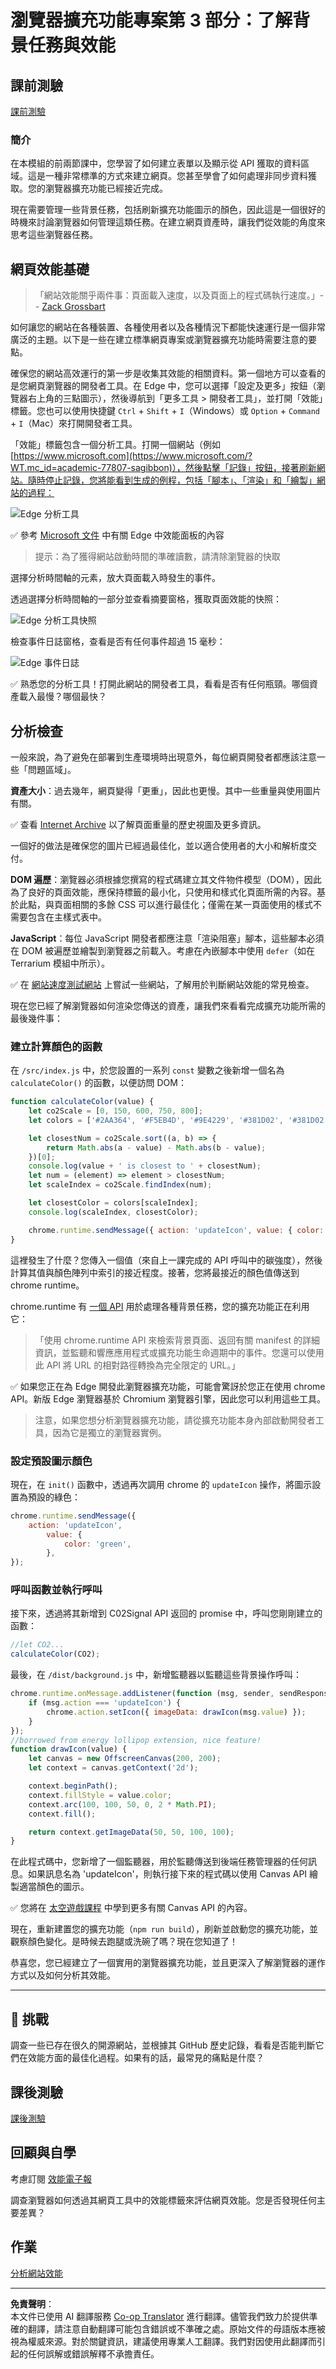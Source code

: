 <!--
CO_OP_TRANSLATOR_METADATA:
{
  "original_hash": "b91cbf14240ee59411b96448b994ace1",
  "translation_date": "2025-10-03T12:17:27+00:00",
  "source_file": "5-browser-extension/3-background-tasks-and-performance/README.md",
  "language_code": "tw"
}
-->
# 瀏覽器擴充功能專案第 3 部分：了解背景任務與效能

## 課前測驗

[課前測驗](https://ff-quizzes.netlify.app/web/quiz/27)

### 簡介

在本模組的前兩節課中，您學習了如何建立表單以及顯示從 API 獲取的資料區域。這是一種非常標準的方式來建立網頁。您甚至學會了如何處理非同步資料獲取。您的瀏覽器擴充功能已經接近完成。

現在需要管理一些背景任務，包括刷新擴充功能圖示的顏色，因此這是一個很好的時機來討論瀏覽器如何管理這類任務。在建立網頁資產時，讓我們從效能的角度來思考這些瀏覽器任務。

## 網頁效能基礎

> 「網站效能關乎兩件事：頁面載入速度，以及頁面上的程式碼執行速度。」-- [Zack Grossbart](https://www.smashingmagazine.com/2012/06/javascript-profiling-chrome-developer-tools/)

如何讓您的網站在各種裝置、各種使用者以及各種情況下都能快速運行是一個非常廣泛的主題。以下是一些在建立標準網頁專案或瀏覽器擴充功能時需要注意的要點。

確保您的網站高效運行的第一步是收集其效能的相關資料。第一個地方可以查看的是您網頁瀏覽器的開發者工具。在 Edge 中，您可以選擇「設定及更多」按鈕（瀏覽器右上角的三點圖示），然後導航到「更多工具 > 開發者工具」，並打開「效能」標籤。您也可以使用快捷鍵 `Ctrl` + `Shift` + `I`（Windows）或 `Option` + `Command` + `I`（Mac）來打開開發者工具。

「效能」標籤包含一個分析工具。打開一個網站（例如 [https://www.microsoft.com](https://www.microsoft.com/?WT.mc_id=academic-77807-sagibbon)），然後點擊「記錄」按鈕，接著刷新網站。隨時停止記錄，您將能看到生成的例程，包括「腳本」、「渲染」和「繪製」網站的過程：

![Edge 分析工具](../../../../translated_images/profiler.5a4a62479c5df01cfec9aab74173dba13f91d2c968e1a1ae434c26165792df15.tw.png)

✅ 參考 [Microsoft 文件](https://docs.microsoft.com/microsoft-edge/devtools-guide/performance/?WT.mc_id=academic-77807-sagibbon) 中有關 Edge 中效能面板的內容

> 提示：為了獲得網站啟動時間的準確讀數，請清除瀏覽器的快取

選擇分析時間軸的元素，放大頁面載入時發生的事件。

透過選擇分析時間軸的一部分並查看摘要窗格，獲取頁面效能的快照：

![Edge 分析工具快照](../../../../translated_images/snapshot.97750180ebcad73794a3594b36925eb5c8dbaac9e03fec7f9b974188c9ac63c7.tw.png)

檢查事件日誌窗格，查看是否有任何事件超過 15 毫秒：

![Edge 事件日誌](../../../../translated_images/log.804026979f3707e00eebcfa028b2b5a88cec6292f858767bb6703afba65a7d9c.tw.png)

✅ 熟悉您的分析工具！打開此網站的開發者工具，看看是否有任何瓶頸。哪個資產載入最慢？哪個最快？

## 分析檢查

一般來說，為了避免在部署到生產環境時出現意外，每位網頁開發者都應該注意一些「問題區域」。

**資產大小**：過去幾年，網頁變得「更重」，因此也更慢。其中一些重量與使用圖片有關。

✅ 查看 [Internet Archive](https://httparchive.org/reports/page-weight) 以了解頁面重量的歷史視圖及更多資訊。

一個好的做法是確保您的圖片已經過最佳化，並以適合使用者的大小和解析度交付。

**DOM 遍歷**：瀏覽器必須根據您撰寫的程式碼建立其文件物件模型（DOM），因此為了良好的頁面效能，應保持標籤的最小化，只使用和樣式化頁面所需的內容。基於此點，與頁面相關的多餘 CSS 可以進行最佳化；僅需在某一頁面使用的樣式不需要包含在主樣式表中。

**JavaScript**：每位 JavaScript 開發者都應注意「渲染阻塞」腳本，這些腳本必須在 DOM 被遍歷並繪製到瀏覽器之前載入。考慮在內嵌腳本中使用 `defer`（如在 Terrarium 模組中所示）。

✅ 在 [網站速度測試網站](https://www.webpagetest.org/) 上嘗試一些網站，了解用於判斷網站效能的常見檢查。

現在您已經了解瀏覽器如何渲染您傳送的資產，讓我們來看看完成擴充功能所需的最後幾件事：

### 建立計算顏色的函數

在 `/src/index.js` 中，於您設置的一系列 `const` 變數之後新增一個名為 `calculateColor()` 的函數，以便訪問 DOM：

```JavaScript
function calculateColor(value) {
	let co2Scale = [0, 150, 600, 750, 800];
	let colors = ['#2AA364', '#F5EB4D', '#9E4229', '#381D02', '#381D02'];

	let closestNum = co2Scale.sort((a, b) => {
		return Math.abs(a - value) - Math.abs(b - value);
	})[0];
	console.log(value + ' is closest to ' + closestNum);
	let num = (element) => element > closestNum;
	let scaleIndex = co2Scale.findIndex(num);

	let closestColor = colors[scaleIndex];
	console.log(scaleIndex, closestColor);

	chrome.runtime.sendMessage({ action: 'updateIcon', value: { color: closestColor } });
}
```

這裡發生了什麼？您傳入一個值（來自上一課完成的 API 呼叫中的碳強度），然後計算其值與顏色陣列中索引的接近程度。接著，您將最接近的顏色值傳送到 chrome runtime。

chrome.runtime 有 [一個 API](https://developer.chrome.com/extensions/runtime) 用於處理各種背景任務，您的擴充功能正在利用它：

> 「使用 chrome.runtime API 來檢索背景頁面、返回有關 manifest 的詳細資訊，並監聽和響應應用程式或擴充功能生命週期中的事件。您還可以使用此 API 將 URL 的相對路徑轉換為完全限定的 URL。」

✅ 如果您正在為 Edge 開發此瀏覽器擴充功能，可能會驚訝於您正在使用 chrome API。新版 Edge 瀏覽器基於 Chromium 瀏覽器引擎，因此您可以利用這些工具。

> 注意，如果您想分析瀏覽器擴充功能，請從擴充功能本身內部啟動開發者工具，因為它是獨立的瀏覽器實例。

### 設定預設圖示顏色

現在，在 `init()` 函數中，透過再次調用 chrome 的 `updateIcon` 操作，將圖示設置為預設的綠色：

```JavaScript
chrome.runtime.sendMessage({
	action: 'updateIcon',
		value: {
			color: 'green',
		},
});
```
### 呼叫函數並執行呼叫

接下來，透過將其新增到 C02Signal API 返回的 promise 中，呼叫您剛剛建立的函數：

```JavaScript
//let CO2...
calculateColor(CO2);
```

最後，在 `/dist/background.js` 中，新增監聽器以監聽這些背景操作呼叫：

```JavaScript
chrome.runtime.onMessage.addListener(function (msg, sender, sendResponse) {
	if (msg.action === 'updateIcon') {
		chrome.action.setIcon({ imageData: drawIcon(msg.value) });
	}
});
//borrowed from energy lollipop extension, nice feature!
function drawIcon(value) {
	let canvas = new OffscreenCanvas(200, 200);
	let context = canvas.getContext('2d');

	context.beginPath();
	context.fillStyle = value.color;
	context.arc(100, 100, 50, 0, 2 * Math.PI);
	context.fill();

	return context.getImageData(50, 50, 100, 100);
}
```

在此程式碼中，您新增了一個監聽器，用於監聽傳送到後端任務管理器的任何訊息。如果訊息名為 'updateIcon'，則執行接下來的程式碼以使用 Canvas API 繪製適當顏色的圖示。

✅ 您將在 [太空遊戲課程](../../6-space-game/2-drawing-to-canvas/README.md) 中學到更多有關 Canvas API 的內容。

現在，重新建置您的擴充功能（`npm run build`），刷新並啟動您的擴充功能，並觀察顏色變化。是時候去跑腿或洗碗了嗎？現在您知道了！

恭喜您，您已經建立了一個實用的瀏覽器擴充功能，並且更深入了解瀏覽器的運作方式以及如何分析其效能。

---

## 🚀 挑戰

調查一些已存在很久的開源網站，並根據其 GitHub 歷史記錄，看看是否能判斷它們在效能方面的最佳化過程。如果有的話，最常見的痛點是什麼？

## 課後測驗

[課後測驗](https://ff-quizzes.netlify.app/web/quiz/28)

## 回顧與自學

考慮訂閱 [效能電子報](https://perf.email/)

調查瀏覽器如何透過其網頁工具中的效能標籤來評估網頁效能。您是否發現任何主要差異？

## 作業

[分析網站效能](assignment.md)

---

**免責聲明**：  
本文件已使用 AI 翻譯服務 [Co-op Translator](https://github.com/Azure/co-op-translator) 進行翻譯。儘管我們致力於提供準確的翻譯，請注意自動翻譯可能包含錯誤或不準確之處。原始文件的母語版本應被視為權威來源。對於關鍵資訊，建議使用專業人工翻譯。我們對因使用此翻譯而引起的任何誤解或錯誤解釋不承擔責任。